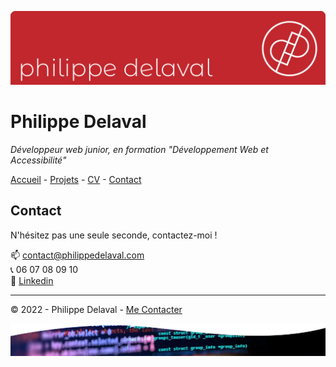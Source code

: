 ![dev picture](/images/header.png)

# Philippe Delaval

*Développeur web junior, en formation "Développement Web et Accessibilité"*

[Accueil](README.md) -
[Projets](projets.md) -
[CV](cv.md) -
[Contact](contact.md)

## Contact

N'hésitez pas une seule seconde, contactez-moi !

:mailbox: contact@philippedelaval.com  
:telephone_receiver: 06 07 08 09 10  
:pill:  [Linkedin](https://www.linkedin.com/in/philippe-delaval/)   


---
© 2022 - Philippe Delaval - [Me Contacter](mailto:klareg@gmail.com?subject=[GitHub]%20Message%20en%20provenance%20de%20GitHub)

![dev picture](/images/footer.png)